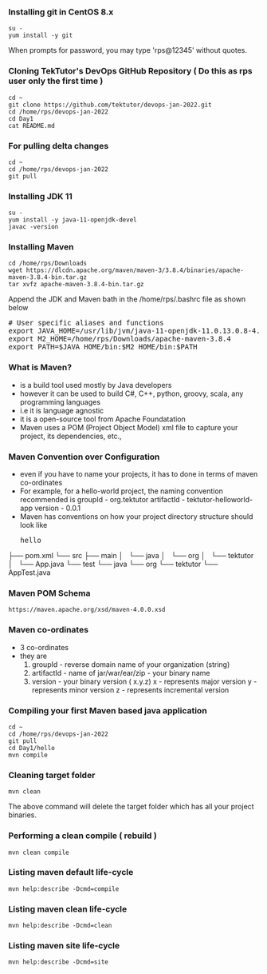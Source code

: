 ### Installing git in CentOS 8.x
```
su -
yum install -y git
```
When prompts for password, you may type 'rps@12345' without quotes.


### Cloning TekTutor's DevOps GitHub Repository ( Do this as rps user only the first time )
```
cd ~
git clone https://github.com/tektutor/devops-jan-2022.git
cd /home/rps/devops-jan-2022
cd Day1
cat README.md
```

### For pulling delta changes
```
cd ~
cd /home/rps/devops-jan-2022
git pull
```

### Installing JDK 11
```
su -
yum install -y java-11-openjdk-devel
javac -version
```

### Installing Maven
```
cd /home/rps/Downloads
wget https://dlcdn.apache.org/maven/maven-3/3.8.4/binaries/apache-maven-3.8.4-bin.tar.gz
tar xvfz apache-maven-3.8.4-bin.tar.gz
```

Append the JDK and Maven bath in the /home/rps/.bashrc file as shown below
<pre>
# User specific aliases and functions
export JAVA_HOME=/usr/lib/jvm/java-11-openjdk-11.0.13.0.8-4.el8_5.x86_64
export M2_HOME=/home/rps/Downloads/apache-maven-3.8.4
export PATH=$JAVA_HOME/bin:$M2_HOME/bin:$PATH
</pre>

### What is Maven?
- is a build tool used mostly by Java developers
- however it can be used to build C#, C++, python, groovy, scala, any programming languages
- i.e it is language agnostic
- it is a open-source tool from Apache Foundatation
- Maven uses a POM (Project Object Model) xml file to capture your project, its dependencies, etc.,


### Maven Convention over Configuration
- even if you have to name your projects, it has to done in terms of
  maven co-ordinates
- For example, for a hello-world project, the naming convention recommended is
  groupId - org.tektutor
  artifactId - tektutor-helloworld-app
  version - 0.0.1
- Maven has conventions on how your project directory structure should look like
  <pre>
  hello
├── pom.xml
└── src
    ├── main
    │   └── java
    │       └── org
    │           └── tektutor
    │               └── App.java
    └── test
        └── java
            └── org
                └── tektutor
                    └── AppTest.java
  </pre>
  
### Maven POM Schema
```
https://maven.apache.org/xsd/maven-4.0.0.xsd
```
### Maven co-ordinates
- 3 co-ordinates
- they are
  1. groupId - reverse domain name of your organization (string)
  2. artifactId - name of jar/war/ear/zip - your binary name
  3. version - your binary version ( x.y.z)
       x - represents major version
       y - represents minor version
       z - represents incremental version
       
### Compiling your first Maven based java application
```
cd ~
cd /home/rps/devops-jan-2022
git pull
cd Day1/hello
mvn compile
```

### Cleaning target folder
```
mvn clean
```
The above command will delete the target folder which has all your project binaries.

### Performing a clean compile ( rebuild )
```
mvn clean compile
```

### Listing maven default life-cycle
```
mvn help:describe -Dcmd=compile
```

### Listing maven clean life-cycle
```
mvn help:describe -Dcmd=clean
```

### Listing maven site life-cycle
```
mvn help:describe -Dcmd=site
```
